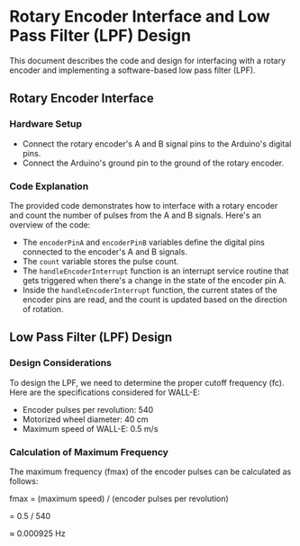 # Rotary Encoder Interface and Low Pass Filter (LPF) Design

This document describes the code and design for interfacing with a rotary encoder and implementing a software-based low pass filter (LPF).

## Rotary Encoder Interface

### Hardware Setup

- Connect the rotary encoder's A and B signal pins to the Arduino's digital pins.
- Connect the Arduino's ground pin to the ground of the rotary encoder.

### Code Explanation

The provided code demonstrates how to interface with a rotary encoder and count the number of pulses from the A and B signals. Here's an overview of the code:

- The `encoderPinA` and `encoderPinB` variables define the digital pins connected to the encoder's A and B signals.
- The `count` variable stores the pulse count.
- The `handleEncoderInterrupt` function is an interrupt service routine that gets triggered when there's a change in the state of the encoder pin A.
- Inside the `handleEncoderInterrupt` function, the current states of the encoder pins are read, and the count is updated based on the direction of rotation.

## Low Pass Filter (LPF) Design

### Design Considerations

To design the LPF, we need to determine the proper cutoff frequency (fc). Here are the specifications considered for WALL-E:

- Encoder pulses per revolution: 540
- Motorized wheel diameter: 40 cm
- Maximum speed of WALL-E: 0.5 m/s

### Calculation of Maximum Frequency

The maximum frequency (fmax) of the encoder pulses can be calculated as follows:

fmax = (maximum speed) / (encoder pulses per revolution)

= 0.5 / 540

≈ 0.000925 Hz